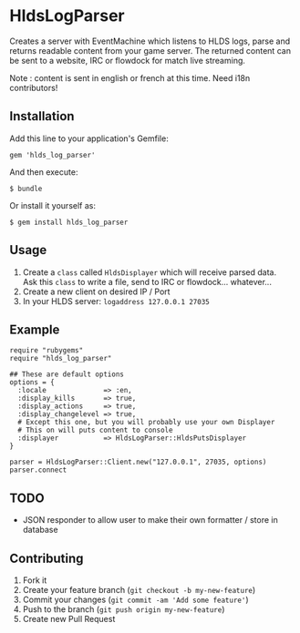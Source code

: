 # HldsLogParser

Creates a server with EventMachine which listens to HLDS logs, parse and returns readable content from your game server.
The returned content can be sent to a website, IRC or flowdock for match live streaming.

Note : content is sent in english or french at this time. Need i18n contributors!

## Installation

Add this line to your application's Gemfile:

    gem 'hlds_log_parser'

And then execute:

    $ bundle

Or install it yourself as:

    $ gem install hlds_log_parser

## Usage

1. Create a `class` called `HldsDisplayer` which will receive parsed data.  
Ask this `class` to write a file, send to IRC or flowdock... whatever...
2. Create a new client on desired IP / Port
3. In your HLDS server: `logaddress 127.0.0.1 27035`  

## Example

    require "rubygems"
    require "hlds_log_parser"

    ## These are default options
    options = {
      :locale              => :en,
      :display_kills       => true,
      :display_actions     => true,
      :display_changelevel => true,
      # Except this one, but you will probably use your own Displayer
      # This on will puts content to console
      :displayer           => HldsLogParser::HldsPutsDisplayer
    }

    parser = HldsLogParser::Client.new("127.0.0.1", 27035, options)
    parser.connect



## TODO

* JSON responder to allow user to make their own formatter / store in database

## Contributing

1. Fork it
2. Create your feature branch (`git checkout -b my-new-feature`)
3. Commit your changes (`git commit -am 'Add some feature'`)
4. Push to the branch (`git push origin my-new-feature`)
5. Create new Pull Request
